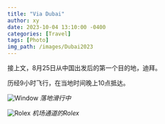 ```yaml
---
title: "Via Dubai"
author: xy
date: 2023-10-04 13:10:00 -0400
categories: [Travel]
tags: [Photo]
img_path: /images/Dubai2023
---
```


接上文，8月25日从中国出发后的第一个目的地，迪拜。

历经9小时飞行，在当地时间晚上10点抵达。

![Window](/23.jpeg)
_落地滑行中_

![Rolex](/24.jpeg)
_机场通道的Rolex_
